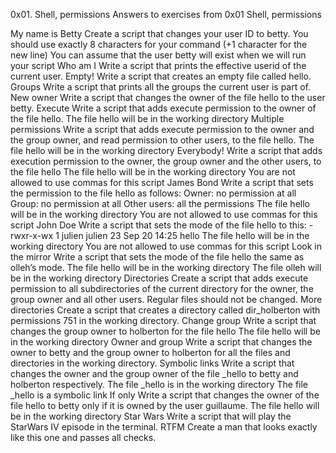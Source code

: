 0x01. Shell, permissions
Answers to exercises from 0x01 Shell, permissions

My name is Betty Create a script that changes your user ID to betty.
You should use exactly 8 characters for your command (+1 character for the new line)
You can assume that the user betty will exist when we will run your script
Who am I Write a script that prints the effective userid of the current user.
Empty! Write a script that creates an empty file called hello.
Groups Write a script that prints all the groups the current user is part of.
New owner Write a script that changes the owner of the file hello to the user betty.
Execute Write a script that adds execute permission to the owner of the file hello.
The file hello will be in the working directory
Multiple permissions Write a script that adds execute permission to the owner and the group owner, and read permission to other users, to the file hello.
The file hello will be in the working directory
Everybody! Write a script that adds execution permission to the owner, the group owner and the other users, to the file hello
The file hello will be in the working directory
You are not allowed to use commas for this script
James Bond Write a script that sets the permission to the file hello as follows:
Owner: no permission at all
Group: no permission at all
Other users: all the permissions
The file hello will be in the working directory You are not allowed to use commas for this script
John Doe Write a script that sets the mode of the file hello to this: -rwxr-x-wx 1 julien julien 23 Sep 20 14:25 hello
The file hello will be in the working directory
You are not allowed to use commas for this script
Look in the mirror Write a script that sets the mode of the file hello the same as olleh’s mode.
The file hello will be in the working directory
The file olleh will be in the working directory
Directories Create a script that adds execute permission to all subdirectories of the current directory for the owner, the group owner and all other users. Regular files should not be changed.
More directories Create a script that creates a directory called dir_holberton with permissions 751 in the working directory.
Change group Write a script that changes the group owner to holberton for the file hello
The file hello will be in the working directory
Owner and group Write a script that changes the owner to betty and the group owner to holberton for all the files and directories in the working directory.
Symbolic links Write a script that changes the owner and the group owner of the file _hello to betty and holberton respectively.
The file _hello is in the working directory
The file _hello is a symbolic link
If only Write a script that changes the owner of the file hello to betty only if it is owned by the user guillaume.
The file hello will be in the working directory
Star Wars Write a script that will play the StarWars IV episode in the terminal.
RTFM Create a man that looks exactly like this one and passes all checks.
